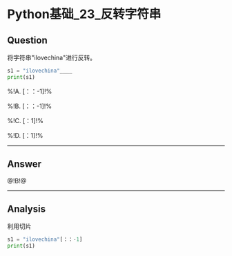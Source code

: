 # Python基础\_23_反转字符串

## Question
将字符串"ilovechina"进行反转。

```python
s1 = "ilovechina"____
print(s1)
```

%!A. [：：-1]!%

%!B. [：：-1]!%

%!C. [：1]!%

%!D. [：1]!%

----

## Answer
@!B!@

----

## Analysis

利用切片

```python
s1 = "ilovechina"[：：-1]
print(s1)
```
